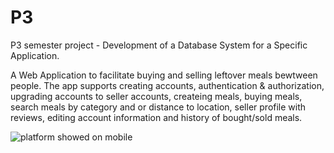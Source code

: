 # P3
P3 semester project - Development of a Database System for a Specific Application. 

A Web Application to facilitate buying and selling leftover meals bewtween people.
The app supports creating accounts, authentication & authorization, upgrading accounts to seller accounts, createing meals, buying meals, search meals by category and or distance to location, seller profile with reviews, editing account information and history of bought/sold meals.

![platform showed on mobile](https://github.com/JonasStjerne/my_website/blob/master/public/assets/projectImages/mealsPlatform.png?raw=true)
